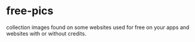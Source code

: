 # free-pics
collection images found on some websites used for free on your apps and websites with or without credits.
